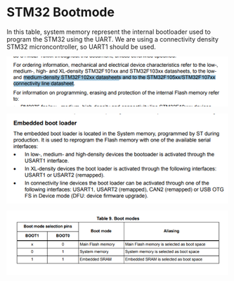 # STM32 Bootmode

In this table, system memory represent the internal bootloader used to program the STM32 using the UART.
We are using a connectivity density STM32 microncontroller, so UART1 should be used.

![](./assets/stm32-micro-density.png)

![](./assets/stm32-embedded-bootloader-type.png)

![](./assets/stm32-bootmode.png)

